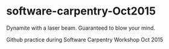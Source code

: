 # software-carpentry-Oct2015

Dynamite with a laser beam. Guaranteed to blow your mind. 

Github practice during Software Carpentry Workshop Oct 2015 
